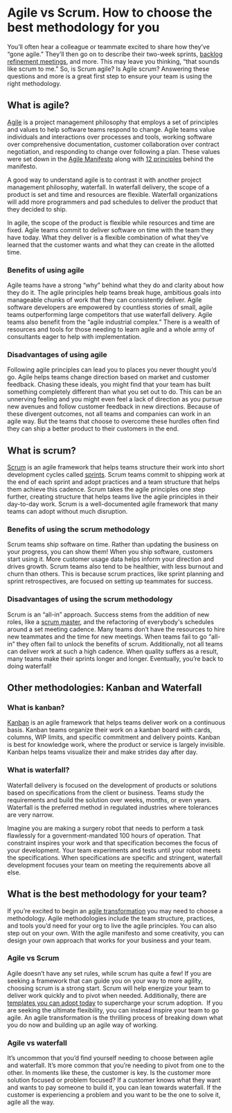 # Agile vs Scrum. How to choose the best methodology for you

You’ll often hear a colleague or teammate excited to share how they’ve “gone agile.” They’ll then go on to describe their two-week sprints, [backlog refinement meetings](https://www.atlassian.com/agile/project-management/backlog-refinement-meeting), and more. This may leave you thinking, “that sounds like scrum to me.” So, is Scrum agile? Is Agile scrum? Answering these questions and more is a great first step to ensure your team is using the right methodology. 

## What is agile?

[Agile](https://www.atlassian.com/agile) is a project management philosophy that employs a set of principles and values to help software teams respond to change. Agile teams value individuals and interactions over processes and tools, working software over comprehensive documentation, customer collaboration over contract negotiation, and responding to change over following a plan. These values were set down in the [Agile Manifesto](https://www.atlassian.com/agile/manifesto) along with [12 principles](https://agilemanifesto.org/principles.html) behind the manifesto. 

A good way to understand agile is to contrast it with another project management philosophy, waterfall. In waterfall delivery, the scope of a product is set and time and resources are flexible. Waterfall organizations will add more programmers and pad schedules to deliver the product that they decided to ship. 

In agile, the scope of the product is flexible while resources and time are fixed. Agile teams commit to deliver software on time with the team they have today. What they deliver is a flexible combination of what they’ve learned that the customer wants and what they can create in the allotted time.

### Benefits of using agile

Agile teams have a strong “why” behind what they do and clarity about how they do it. The agile principles help teams break huge, ambitious goals into manageable chunks of work that they can consistently deliver. Agile software developers are empowered by countless stories of small, agile teams outperforming large competitors that use waterfall delivery. Agile teams also benefit from the “agile industrial complex.” There is a wealth of resources and tools for those needing to learn agile and a whole army of consultants eager to help with implementation. 

### Disadvantages of using agile

Following agile principles can lead you to places you never thought you’d go. Agile helps teams change direction based on market and customer feedback. Chasing these ideals, you might find that your team has built something completely different than what you set out to do. This can be an unnerving feeling and you might even feel a lack of direction as you pursue new avenues and follow customer feedback in new directions. Because of these divergent outcomes, not all teams and companies can work in an agile way. But the teams that choose to overcome these hurdles often find they can ship a better product to their customers in the end. 

## What is scrum?

[Scrum](https://www.atlassian.com/agile/scrum) is an agile framework that helps teams structure their work into short development cycles called [sprints](https://www.atlassian.com/agile/scrum/sprints). Scrum teams commit to shipping work at the end of each sprint and adopt practices and a team structure that helps them achieve this cadence. Scrum takes the agile principles one step further, creating structure that helps teams live the agile principles in their day-to-day work. Scrum is a well-documented agile framework that many teams can adopt without much disruption. 

### Benefits of using the scrum methodology

Scrum teams ship software on time. Rather than updating the business on your progress, you can show them! When you ship software, customers start using it. More customer usage data helps inform your direction and drives growth. Scrum teams also tend to be healthier, with less burnout and churn than others. This is because scrum practices, like sprint planning and sprint retrospectives, are focused on setting up teammates for success.

### Disadvantages of using the scrum methodology

Scrum is an “all-in” approach. Success stems from the addition of new roles, like a [scrum master](https://www.atlassian.com/agile/scrum/scrum-master), and the refactoring of everybody's schedules around a set meeting cadence. Many teams don’t have the resources to hire new teammates and the time for new meetings. When teams fail to go “all-in” they often fail to unlock the benefits of scrum. Additionally, not all teams can deliver work at such a high cadence. When quality suffers as a result, many teams make their sprints longer and longer. Eventually, you’re back to doing waterfall! 

## Other methodologies: Kanban and Waterfall

### What is kanban?

[Kanban](https://www.atlassian.com/agile/kanban) is an agile framework that helps teams deliver work on a continuous basis. Kanban teams organize their work on a kanban board with cards, columns, WIP limits, and specific commitment and delivery points. Kanban is best for knowledge work, where the product or service is largely invisible. Kanban helps teams visualize their and make strides day after day. 

### What is waterfall?

Waterfall delivery is focused on the development of products or solutions based on specifications from the client or business. Teams study the requirements and build the solution over weeks, months, or even years. Waterfall is the preferred method in regulated industries where tolerances are very narrow. 

Imagine you are making a surgery robot that needs to perform a task flawlessly for a government-mandated 100 hours of operation. That constraint inspires your work and that specification becomes the focus of your development. Your team experiments and tests until your robot meets the specifications. When specifications are specific and stringent, waterfall development focuses your team on meeting the requirements above all else.

## What is the best methodology for your team?

If you’re excited to begin an [agile transformation](https://www.atlassian.com/agile/advantage) you may need to choose a methodology. Agile methodologies include the team structure, practices, and tools you’d need for your org to live the agile principles. You can also step out on your own. With the agile manifesto and some creativity, you can design your own approach that works for your business and your team. 

### Agile vs Scrum

Agile doesn’t have any set rules, while scrum has quite a few! If you are seeking a framework that can guide you on your way to more agility, choosing scrum is a strong start. Scrum will help energize your team to deliver work quickly and to pivot when needed. Additionally, there are [templates you can adopt today](https://www.atlassian.com/software/jira/templates/scrum) to supercharge your scrum adoption.  If you are seeking the ultimate flexibility, you can instead inspire your team to go agile. An agile transformation is the thrilling process of breaking down what you do now and building up an agile way of working.

### Agile vs waterfall

It’s uncommon that you’d find yourself needing to choose between agile and waterfall. It’s more common that you’re needing to pivot from one to the other. In moments like these, the customer is key. Is the customer more solution focused or problem focused? If a customer knows what they want and wants to pay someone to build it, you can lean towards waterfall. If the customer is experiencing a problem and you want to be the one to solve it, agile all the way.
